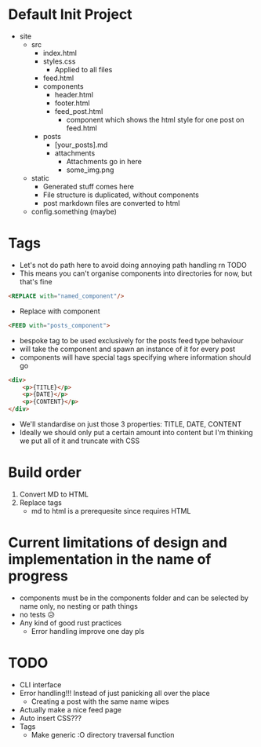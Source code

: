 # Default Init Project

- site
    - src
        - index.html
        - styles.css
            - Applied to all files
        - feed.html
        - components
            - header.html
            - footer.html
            - feed_post.html
                - component which shows the html style for one post on feed.html
        - posts
            - [your_posts].md
            - attachments
                - Attachments go in here
                - some_img.png
    - static
        - Generated stuff comes here
        - File structure is duplicated, without components
        - post markdown files are converted to html
    - config.something (maybe)

# Tags

- Let's not do path here to avoid doing annoying path handling rn TODO
- This means you can't organise components into directories for now, but that's fine
```html
<REPLACE with="named_component"/>
```
- Replace with component

```html
<FEED with="posts_component">
```
- bespoke tag to be used exclusively for the posts feed type behaviour
- will take the component and spawn an instance of it for every post
- components will have special tags specifying where information should go

```html
<div>
    <p>{TITLE}</p>
    <p>{DATE}</p>
    <p>{CONTENT}</p>
</div>
```

- We'll standardise on just those 3 properties: TITLE, DATE, CONTENT
- Ideally we should only put a certain amount into content but I'm thinking we put all of it and truncate with CSS

# Build order

1. Convert MD to HTML
2. Replace tags
    - md to html is a prerequesite since <FEED> requires HTML

# Current limitations of design and implementation in the name of progress
- components must be in the components folder and can be selected by name only, no nesting or path things
- no tests 😥
- Any kind of good rust practices
    - Error handling improve one day pls

# TODO

- CLI interface
- Error handling!!! Instead of just panicking all over the place
    - Creating a post with the same name wipes
- Actually make a nice feed page
- Auto insert CSS???
- Tags
    - Make generic :O directory traversal function
